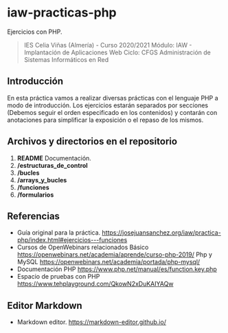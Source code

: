 # iaw-practicas-php
Ejercicios con PHP.

> IES Celia Viñas (Almería) - Curso 2020/2021
Módulo: IAW - Implantación de Aplicaciones Web
Ciclo: CFGS Administración de Sistemas Informáticos en Red

**Introducción**
------------
En esta práctica vamos a realizar diversas prácticas con el lenguaje PHP a modo de introducción. Los ejercicios estarán separados por secciones (Debemos seguir el orden especificado en los contenidos) y contarán con anotaciones para simplificar la exposición o el repaso de los mismos.


**Archivos y directorios en el repositorio**
------------
1. **README**                               Documentación.
2. **/estructuras_de_control**                                          
3. **/bucles**                             
4. **/arrays_y_bucles**             
5. **/funciones**                        
6. **/formularios**                          

**Referencias**
------------
- Guía original para la práctica.
https://josejuansanchez.org/iaw/practica-php/index.html#ejercicios---funciones
- Cursos de OpenWebinars relacionados
Básico      https://openwebinars.net/academia/aprende/curso-php-2019/
Php y MySQL https://openwebinars.net/academia/portada/php-mysql/
- Documentación PHP
https://www.php.net/manual/es/function.key.php
- Espacio de pruebas con PHP
https://www.tehplayground.com/QkowN2xDuKAIYAQw

**Editor Markdown**
------------
- Markdown editor.
https://markdown-editor.github.io/

